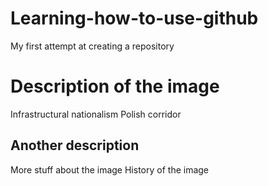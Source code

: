 # Learning-how-to-use-github
My first attempt at creating a repository

# Description of the image
Infrastructural nationalism 
Polish corridor

## Another description
More stuff about the image
History of the image


